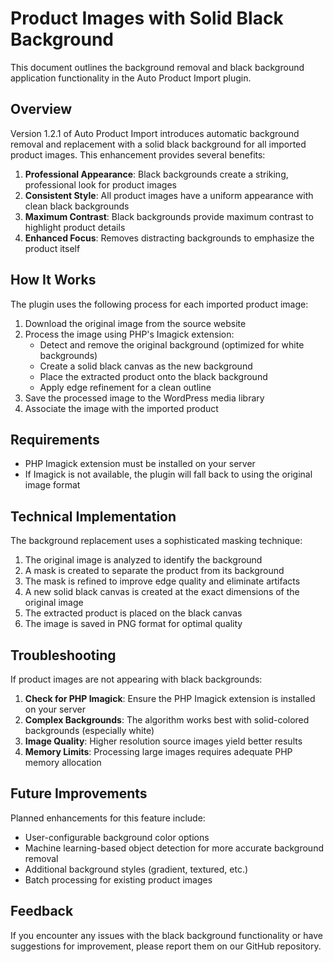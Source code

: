 # Product Images with Solid Black Background

This document outlines the background removal and black background application functionality in the Auto Product Import plugin.

## Overview

Version 1.2.1 of Auto Product Import introduces automatic background removal and replacement with a solid black background for all imported product images. This enhancement provides several benefits:

1. **Professional Appearance**: Black backgrounds create a striking, professional look for product images
2. **Consistent Style**: All product images have a uniform appearance with clean black backgrounds
3. **Maximum Contrast**: Black backgrounds provide maximum contrast to highlight product details
4. **Enhanced Focus**: Removes distracting backgrounds to emphasize the product itself

## How It Works

The plugin uses the following process for each imported product image:

1. Download the original image from the source website
2. Process the image using PHP's Imagick extension:
   - Detect and remove the original background (optimized for white backgrounds)
   - Create a solid black canvas as the new background
   - Place the extracted product onto the black background
   - Apply edge refinement for a clean outline
3. Save the processed image to the WordPress media library
4. Associate the image with the imported product

## Requirements

- PHP Imagick extension must be installed on your server
- If Imagick is not available, the plugin will fall back to using the original image format

## Technical Implementation

The background replacement uses a sophisticated masking technique:

1. The original image is analyzed to identify the background
2. A mask is created to separate the product from its background
3. The mask is refined to improve edge quality and eliminate artifacts
4. A new solid black canvas is created at the exact dimensions of the original image
5. The extracted product is placed on the black canvas
6. The image is saved in PNG format for optimal quality

## Troubleshooting

If product images are not appearing with black backgrounds:

1. **Check for PHP Imagick**: Ensure the PHP Imagick extension is installed on your server
2. **Complex Backgrounds**: The algorithm works best with solid-colored backgrounds (especially white)
3. **Image Quality**: Higher resolution source images yield better results
4. **Memory Limits**: Processing large images requires adequate PHP memory allocation

## Future Improvements

Planned enhancements for this feature include:

- User-configurable background color options
- Machine learning-based object detection for more accurate background removal
- Additional background styles (gradient, textured, etc.)
- Batch processing for existing product images

## Feedback

If you encounter any issues with the black background functionality or have suggestions for improvement, please report them on our GitHub repository. 
